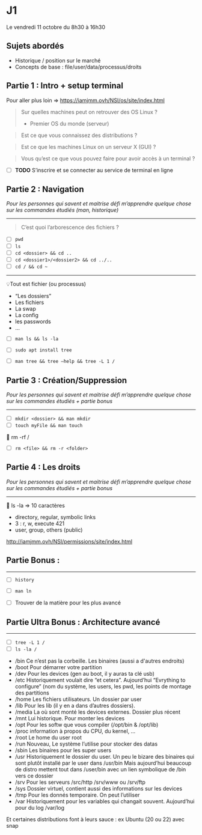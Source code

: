 # J1

Le vendredi 11 octobre du 8h30 à 16h30



## Sujets abordés

- Historique / position sur le marché
- Concepts de base : file/user/data/processus/droits



## Partie 1 : Intro + setup terminal

Pour aller plus loin ⇒ https://iamjmm.ovh/NSI/os/site/index.html

> Sur quelles machines peut on retrouver des OS Linux ?
> 
> - Premier OS du monde (serveur)

> Est ce que vous connaissez des distributions ?
> 

> Est ce que les machines Linux on un serveur X (GUI) ?
> 

> Vous qu’est ce que vous pouvez faire pour avoir accès à un terminal ?
> 
- [ ]  **TODO** S’inscrire et se connecter au service de terminal en ligne



## Partie 2 : Navigation

*Pour les personnes qui savent et maitrise défi m’apprendre quelque chose sur les commandes étudiés (man, historique)*

---

> C’est quoi l’arborescence des fichiers ?
> 
- [ ]  `pwd`
- [ ]  `ls`
- [ ]  `cd <dossier> && cd ..`
- [ ]  `cd <dossier1>/<dossier2> && cd ../..`
- [ ]  `cd / && cd ~`

---

<aside>
💡Tout est fichier (ou processus)

- “Les dossiers”
- Les fichiers
- La swap
- La config
- les passwords
- …
</aside>

- [ ]  `man ls && ls -la`
- [ ]  `sudo apt install tree`
- [ ]  `man tree && tree —help && tree -L 1 /`



## Partie 3 : Création/Suppression

*Pour les personnes qui savent et maitrise défi m’apprendre quelque chose sur les commandes étudiés + partie bonus*

---

- [ ]  `mkdir <dossier> && man mkdir`
- [ ]  `touch myFile && man touch`

<aside>
🚨 rm -rf /
</aside>


- [ ]  `rm <file> && rm -r <folder>`



## Partie 4 : Les droits

*Pour les personnes qui savent et maitrise défi m’apprendre quelque chose sur les commandes étudiés + partie bonus*

---

<aside>
🚨 ls -la ⇒ 10 caractères

- directory, regular, symbolic links
- 3 : r, w, execute 421
- user, group, others (public)
</aside>


http://iamjmm.ovh/NSI/permissions/site/index.html



## Partie Bonus :

---

- [ ]  `history`
- [ ]  `man ln`
- [ ]  Trouver de la matière pour les plus avancé



## Partie Ultra Bonus : Architecture avancé

---

- [ ]  `tree -L 1 /`
- [ ]  `ls -la /`
- /bin
Ce n’est pas la corbeille. Les binaires (aussi a d'autres endroits)
- /boot
Pour démarrer votre partition
- /dev
Pour les devices (gen au boot, il y auras ta clé usb)
- /etc
Historiquement voulait dire “et cetera”.
Aujourd’hui “Evrything to configure” (nom du système, les users, les pwd, les points de montage des partitions
- /home
Les fichiers utilisateurs. Un dossier par user
- /lib
Pour les lib (il y en a dans d’autres dossiers).
- /media
La où sont monté les devices externes. Dossier plus récent
- /mnt
Lui historique. Pour monter les devices
- /opt
Pour les softw que vous compiler (/opt/bin & /opt/lib)
- /proc
information à propos du CPU, du kernel, …
- /root
Le home du user root
- /run
Nouveau, Le système l’utilise pour stocker des datas
- /sbin
Les binaires pour les super users
- /usr
Historiquement le dossier du user.
Un peu le bizare des binaires qui sont plutôt installé par le user dans /usr/bin
Mais aujourd’hui beaucoup de distro mettent tout dans /user/bin avec un lien symbolique de /bin vers ce dossier
- /srv
Pour les serveurs /src/http /srv/www ou /srv/ftp
- /sys
Dossier virtuel, contient aussi des informations sur les devices
- /tmp
Pour les donnés temporaire. On peut l’utiliser
- /var
Historiquement pour les variables qui changait souvent.
Aujourd’hui pour du log /var/log

Et certaines distributions font à leurs sauce : ex Ubuntu (20 ou 22) avec snap
